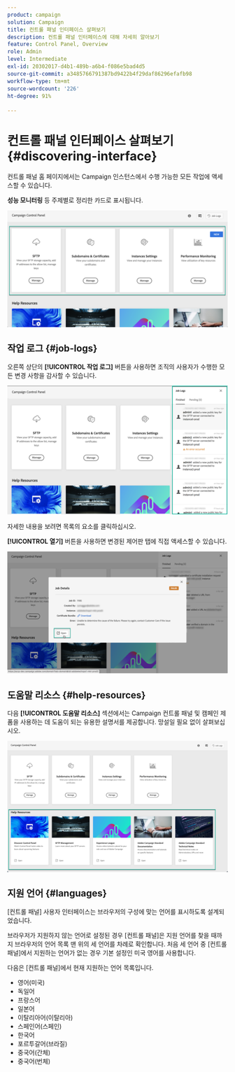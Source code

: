 ```yaml
---
product: campaign
solution: Campaign
title: 컨트롤 패널 인터페이스 살펴보기
description: 컨트롤 패널 인터페이스에 대해 자세히 알아보기
feature: Control Panel, Overview
role: Admin
level: Intermediate
exl-id: 20302017-d4b1-489b-a6b4-f086e5bad4d5
source-git-commit: a3485766791387bd9422b4f29daf86296efafb98
workflow-type: tm+mt
source-wordcount: '226'
ht-degree: 91%

---
```


# 컨트롤 패널 인터페이스 살펴보기 {#discovering-interface}

컨트롤 패널 홈 페이지에서는 Campaign 인스턴스에서 수행 가능한 모든 작업에 액세스할 수 있습니다.

**성능 모니터링** 등 주제별로 정리한 카드로 표시됩니다.

<!--With upcoming Campaign releases, more topics and cards will be made available.-->

![](assets/control_panel_interface.png)

## 작업 로그 {#job-logs}

오른쪽 상단의 **[!UICONTROL 작업 로그]** 버튼을 사용하면 조직의 사용자가 수행한 모든 변경 사항을 감사할 수 있습니다.

![](assets/control_panel_interface2.png)

자세한 내용을 보려면 목록의 요소를 클릭하십시오.

**[!UICONTROL 열기]** 버튼을 사용하면 변경된 제어판 탭에 직접 액세스할 수 있습니다.

![](assets/control_panel_logdetails.png)

## 도움말 리소스 {#help-resources}

다음 **[!UICONTROL 도움말 리소스]** 섹션에서는 Campaign 컨트롤 패널 및 캠페인 제품을 사용하는 데 도움이 되는 유용한 설명서를 제공합니다. 망설일 필요 없이 살펴보십시오.

![](assets/helpresources.png)

## 지원 언어 {#languages}

[컨트롤 패널] 사용자 인터페이스는 브라우저의 구성에 맞는 언어를 표시하도록 설계되었습니다.

브라우저가 지원하지 않는 언어로 설정된 경우 [컨트롤 패널]은 지원 언어를 찾을 때까지 브라우저의 언어 목록 맨 위의 세 언어를 차례로 확인합니다. 처음 세 언어 중 [컨트롤 패널]에서 지원하는 언어가 없는 경우 기본 설정인 미국 영어를 사용합니다.

다음은 [컨트롤 패널]에서 현재 지원하는 언어 목록입니다.

* 영어(미국)
* 독일어
* 프랑스어
* 일본어
* 이탈리아어(이탈리아)
* 스페인어(스페인)
* 한국어
* 포르투갈어(브라질)
* 중국어(간체)
* 중국어(번체)

